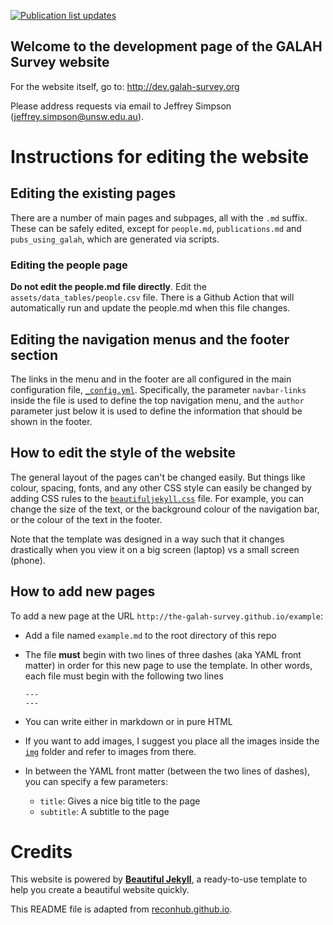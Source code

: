 [![Publication list updates](https://github.com/the-galah-survey/the-galah-survey.github.io/actions/workflows/publication_updater.yml/badge.svg)](https://github.com/the-galah-survey/the-galah-survey.github.io/actions/workflows/publication_updater.yml)

## Welcome to the development page of the GALAH Survey website

For the website itself, go to: http://dev.galah-survey.org

Please address requests via email to Jeffrey Simpson ([jeffrey.simpson@unsw.edu.au](jeffrey.simpson@unsw.edu.au)).

# Instructions for editing the website

## Editing the existing pages

There are a number of main pages and subpages, all with the `.md` suffix. These can be safely edited, except for `people.md`, `publications.md` and `pubs_using_galah`, which are generated via scripts.

### Editing the people page
**Do not edit the people.md file directly**. Edit the `assets/data_tables/people.csv` file. There is a Github Action that will automatically run and update the people.md when this file changes.

## Editing the navigation menus and the footer section

The links in the menu and in the footer are all configured in the main configuration file, [`_config.yml`](./_config.yml). Specifically, the parameter `navbar-links` inside the file is used to define the top navigation menu, and the `author` parameter just below it is used to define the information that should be shown in the footer.

## How to edit the style of the website

The general layout of the pages can't be changed easily.  But things like colour, spacing, fonts, and any other CSS style can easily be changed by adding CSS rules to the [`beautifuljekyll.css`](assets/css/beautifuljekyll.csss) file. For example, you can change the size of the text, or the background colour of the navigation bar, or the colour of the text in the footer.

Note that the template was designed in a way such that it changes drastically when you view it on a big screen (laptop) vs a small screen (phone).

## How to add new pages

To add a new page at the URL `http://the-galah-survey.github.io/example`:

- Add a file named `example.md` to the root directory of this repo
- The file **must** begin with two lines of three dashes (aka YAML front matter) in order for this new page to use the template. In other words, each file must begin with the following two lines

    ```
    ---
    ---
    ```
- You can write either in markdown or in pure HTML
- If you want to add images, I suggest you place all the images inside the [`img`](./img) folder and refer to images from there.
- In between the YAML front matter (between the two lines of dashes), you can specify a few parameters:
  - `title`: Gives a nice big title to the page
  - `subtitle`: A subtitle to the page

# Credits

This website is powered by **[Beautiful Jekyll](https://beautifuljekyll.com)**, a ready-to-use template to help you create a beautiful website quickly.

This README file is adapted from [reconhub.github.io](https://github.com/reconhub/reconhub.github.io). 
